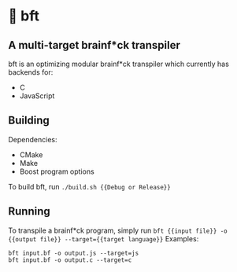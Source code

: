# 🧠 bft
## A multi-target brainf*ck transpiler
bft is an optimizing modular brainf*ck transpiler which currently has backends for:
* C
* JavaScript

## Building
Dependencies:
* CMake
* Make
* Boost program options

To build bft, run `./build.sh {{Debug or Release}}`

## Running
To transpile a brainf*ck program, simply run `bft {{input file}} -o {{output file}} --target={{target language}}`
Examples:
```
bft input.bf -o output.js --target=js
bft input.bf -o output.c --target=c
```